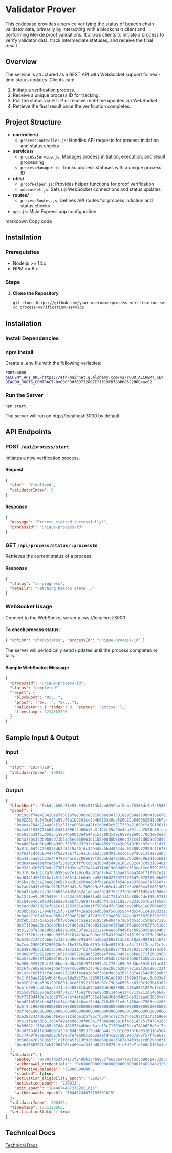 # Validator Prover

This codebase provides a service verifying the status of beacon chain validator data, primarily by interacting with a blockchain client and performing Merkle proof validations. It allows clients to initiate a process to verify validator data, track intermediate statuses, and receive the final result.

## Overview

The service is structured as a REST API with WebSocket support for real-time status updates. Clients can:

1. Initiate a verification process.
2. Receive a unique process ID for tracking.
3. Poll the status via HTTP or receive real-time updates via WebSocket.
4. Retrieve the final result once the verification completes.

## Project Structure

- **controllers/**
  - `processController.js`: Handles API requests for process initiation and status checks
- **services/**
  - `processService.js`: Manages process initiation, execution, and result processing
  - `processManager.js`: Tracks process statuses with a unique process ID
- **utils/**
  - `proofHelper.js`: Provides helper functions for proof verification
  - `websocket.js`: Sets up WebSocket connections and status updates
- **routes/**
  - `processRoutes.js`: Defines API routes for process initiation and status checks
- `app.js`: Main Express app configuration

markdown
Copy code

## Installation

### Prerequisites

- Node.js >= 14.x
- NPM >= 6.x

### Steps

1. **Clone the Repository**
   ```bash
   git clone https://github.com/your-username/process-verification-service.git
   cd process-verification-service
   ```

## Installation

### Install Dependencies

### npm install

Create a .env file with the following variables:

```bash
PORT=3000
ALCHEMY_API_URL=https://eth-mainnet.g.alchemy.com/v2/YOUR_ALCHEMY_KEY
BEACON_ROOTS_CONTRACT=0x000F3df6D732807Ef1319fB7B8bB8522d0Beac02

```

### Run the Server

```bash
npm start
```

The server will run on http://localhost:3000 by default.

## API Endpoints

### POST `/api/process/start`

Initiates a new verification process.

#### Request

```json
{
  "slot": "finalized",
  "validatorIndex": 0
}
```

#### Response

```json
{
  "message": "Process started successfully!",
  "processId": "unique-process-id"
}
```

### GET `/api/process/status/:processId`

Retrieves the current status of a process.

#### Response

```json
{
  "status": "in-progress",
  "details": "Fetching beacon state..."
}
```

### WebSocket Usage

Connect to the WebSocket server at ws://localhost:3000.

#### To check process status:

```json
{ "action": "checkStatus", "processId": "unique-process-id" }
```

The server will periodically send updates until the process completes or fails.

#### Sample WebSocket Message

```json
{
  "processId": "unique-process-id",
  "status": "completed",
  "result": {
    "blockRoot": "0x...",
    "proof": ["0x...", "0x..."],
    "validator": { "index": 0, "status": "active" },
    "timestamp": 1234567890
  }
}
```

## Sample Input & Output

### Input

```json
{
  "slot": "10374719",
  "validatorIndex": 860435
}
```

### Output

```json
{
  "blockRoot": "0xb4ccb50b71e53c399c5113b4ce6592bbf0cbaf5366dc5e7c5548351f38b6e782",
  "proof": [
    "0x19c7ff4e488420e97d6816fee006ce3916dbee007581899360aa60bd419ee767",
    "0x02281f3e5f0cd98a59b76a1b9201cc8c4b6133e8eb520b22a540382543a9b7c4",
    "0x4eae784d1244e9c52a571ca8936ca42fc2a0bd3cb717250a21d50ffa58f8611c",
    "0x4a5f153877fb04b2d833096f2a86b12a3f122c55a90e4ea591fcd7b83c86fcac",
    "0xb03c629f53d50231a904b600a0a4544815c78825a91859829a0d378cde9deadd",
    "0x4a78bc34dd9b8dd71b32d5ec068e63d11b5e08d8b689ecd73c432d6b9c63d441",
    "0x48d95c4d3b4dbb4990c32576ad329faf94d455c19442e9348fbbc02dcc11df71",
    "0x8fbc0d7c27588f5db2d82f9a46f6c3494d5c5bd40944ac69380b72959c2f6786",
    "0xfeaf1dce390447bf02242a7f95ea1631a35568d013eccd169fa691399e72eb5f",
    "0xe42c5ad8cd33e749799d4acd3200e617f2d3a6dd79256576b29e5063d1b5b816",
    "0xd6a4a6eabefcede6f25a9c20fff6ccb3e3b84d5d46a1052832c43cd9b186481f",
    "0x93f2a203f79e0c273018fd3eb47f2a84a87fb019d8d498c313ee12ed5591298b",
    "0xdf0c8e1d2d7a76b6585ee7e1a9cc0ac97abfc64f255ad25a6a249f717787e127",
    "0xd844145317f0af49fb286514dfb6d2ae45636602779278706d7c070769d6b005",
    "0x5ba2dc2ce25ae0508b7ba63b2a5d9ed6bfb1a6a35f4548a42370eec3a76607ac",
    "0x2ab46d38b360c977b2363d41a5f2b59c9c85e05c44a832e2b2068ea51881963a",
    "0xa4f7acbec773ccdb0fbd435d052a1e85ee391df7dc12f0860d2ffd5aa100dda6",
    "0x13ffee9c3829450fffaf434f30146686a08d441731b1113d680d2de165b574f6",
    "0xcb4064c3ef03d019d209cebfb3a8971e18b7f4751c1da370823685765af85ad5",
    "0x5acbd032023ef8a2e111722d91a20e1ff59934dfc3908cae20bbe1e07b64e699",
    "0x8bbce55717948fa15f57180ff42ea5e66db3baf5d0855d44d55461c48a0d3115",
    "0x8a8d7fe3af8caa085a7639a832001457dfb9128a8061142ad0335629ff23ff9c",
    "0xfeb3c337d7a51a6fbf00b9e34c52e1c9195c969bd4e7a0bfd51d5c5bed9c1167",
    "0xe71f0aa83cc32edfbefa9f4d3e0174ca85182eec9f3a09f6a6c0df6377a510d7",
    "0x31206fa80a50bb6abe29085058f16212212a60eec8f049fecb92d8c8e0a84bc0",
    "0x21352bfecbeddde993839f614c3dac0a3ee37543f9b412b16199dc158e23b544",
    "0x619e312724bb6d7c3153ed9de791d764a366b389af13c58bf8a8d90481a46765",
    "0x7cdd2986268250628d0c10e385c58c6191e6fbe05191bcc04f133f2cea72c1c4",
    "0x848930bd7ba8cac54661072113fb278869e07bb8587f91392933374d017bcbe1",
    "0x8869ff2c22b28cc10510d9853292803328be4fb0e80495e8bb8d271f5b889636",
    "0xb5fe28e79f1b850f8658246ce9b6a1e7b49fc06db7143e8fe0b4f2b0c5523a5c",
    "0x985e929f70af28d0bdd1a90a808f977f597c7c778c489e98d3bd8910d31ac0f7",
    "0xc6f67e02e6e4e1bdefb994c6098953f34636ba2b6ca20a4721d2b26a886722ff",
    "0x1c9a7e5ff1cf48b4ad1582d3f4e4a1004f3b20d8c5a2b71387a4254ad933ebc5",
    "0x2f075ae229646b6f6aed19a5e372cf295081401eb893ff599b3f9acc0c0d3e7d",
    "0x328921deb59612076801e8cd61592107b5c67c79b846595cc6320c395b46362c",
    "0xbfb909fdb236ad2411b4e4883810a074b840464689986c3f8a8091827e17c327",
    "0x55d8fb3687ba3ba49f342c77f5a1f89bec83d811446e1a467139213d640b6a74",
    "0xf7210d4f8e7e1039790e7bf4efa207555a10a6db1dd4b95da313aaa88b88fe76",
    "0xad21b516cbc645ffe34ab5de1c8aef8cd4e7f8d2b51e8e1456adc7563cda206f",
    "0x8f4c190000000000000000000000000000000000000000000000000000000000",
    "0xf7ed1a0000000000000000000000000000000000000000000000000000000000",
    "0xe38a243fb00a6cf8e50a124dbe1b5f8acfb5d44c78275f4ae1951f23f3fb96e8",
    "0x61afa3ecd8b13c64f49ee6da880f065a1ff6b89465a10f4b5145251f4704165c",
    "0x89082ff704489c37d4c48297644bbcd6afa13c71909e455bca742b623a5ef7bf",
    "0x5d2fb3d1fe940e87a3d7d8d438953f95d4db44c13d51c0976f6a9518d1645d47",
    "0x774a9f976e0adb87bf985fefea08c3e62aeefd4c2075b59eb7a60f57ff0e6173",
    "0x586e4202380653c1c1f0d453913b91bbb8a60e9a25667a04f33e1cd629b0d311",
    "0xeb1568207b9eb72964903c4604ea333dd8f7f9875c9fc0d2e7fb5b0e1169a1a3"
  ],
  "validator": {
    "pubkey": "0x805fd5df04173f249bb384b885cfe638a47a02f3c5b98c1e7329397bceca2bd9935f19ab45dac76a5764d8c47367d8f8",
    "withdrawal_credentials": "0x01000000000000000000000061fa6204b232b3e8f3eb388b50a2f2574c9052a6",
    "effective_balance": "32000000000",
    "slashed": false,
    "activation_eligibility_epoch": "218273",
    "activation_epoch": "226013",
    "exit_epoch": "18446744073709551615",
    "withdrawable_epoch": "18446744073709551615"
  },
  "validatorIndex": 860435,
  "timeStamp": 1731320663,
  "verificationStatus": true
}
```

## Technical Docs

[Technical Docs](./TechnicalDocumentation.md)
